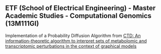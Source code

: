 ## ETF (School of Electrical Engineering) - Master Academic Studies - Computational Genomics (13M111GI) 


Implementation of a Probability Diffusion Algorithm from [CTD: An information-theoretic algorithm to interpret sets of metabolomic
and transcriptomic perturbations in the context of graphical models](https://journals.plos.org/ploscompbiol/article?id=10.1371/journal.pcbi.1008550)


